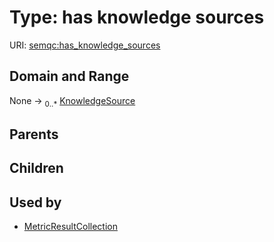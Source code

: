 
# Type: has knowledge sources




URI: [semqc:has_knowledge_sources](http://w3id.org/semqchas_knowledge_sources)


## Domain and Range

None ->  <sub>0..*</sub> [KnowledgeSource](KnowledgeSource.md)

## Parents


## Children


## Used by

 * [MetricResultCollection](MetricResultCollection.md)

